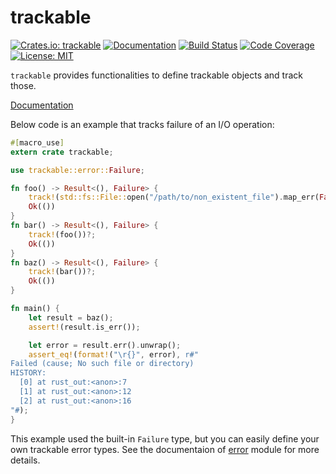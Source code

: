 trackable
=========

[![Crates.io: trackable](http://meritbadge.herokuapp.com/trackable)](https://crates.io/crates/trackable)
[![Documentation](https://docs.rs/trackable/badge.svg)](https://docs.rs/trackable)
[![Build Status](https://travis-ci.org/sile/trackable.svg?branch=master)](https://travis-ci.org/sile/trackable)
[![Code Coverage](https://codecov.io/gh/sile/trackable/branch/master/graph/badge.svg)](https://codecov.io/gh/sile/trackable/branch/master)
[![License: MIT](https://img.shields.io/badge/license-MIT-blue.svg)](LICENSE)

`trackable` provides functionalities to define trackable objects and track those.

[Documentation](https://docs.rs/trackable)

Below code is an example that tracks failure of an I/O operation:

```rust
#[macro_use]
extern crate trackable;

use trackable::error::Failure;

fn foo() -> Result<(), Failure> {
    track!(std::fs::File::open("/path/to/non_existent_file").map_err(Failure::from_error))?;
    Ok(())
}
fn bar() -> Result<(), Failure> {
    track!(foo())?;
    Ok(())
}
fn baz() -> Result<(), Failure> {
    track!(bar())?;
    Ok(())
}

fn main() {
    let result = baz();
    assert!(result.is_err());

    let error = result.err().unwrap();
    assert_eq!(format!("\r{}", error), r#"
Failed (cause; No such file or directory)
HISTORY:
  [0] at rust_out:<anon>:7
  [1] at rust_out:<anon>:12
  [2] at rust_out:<anon>:16
"#);
}
```

This example used the built-in `Failure` type, but you can easily define your own trackable error types.
See the documentaion of [error](https://docs.rs/trackable/0.2/trackable/error/index.html) module for more details.

